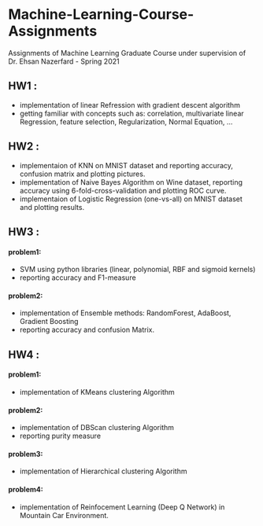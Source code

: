 # Machine-Learning-Course-Assignments
Assignments of Machine Learning Graduate Course under supervision of Dr. Ehsan Nazerfard - Spring 2021  

## HW1 :  
* implementation of linear Refression with gradient descent algorithm  
* getting familiar with concepts such as: correlation, multivariate linear Regression, feature selection, Regularization, Normal Equation, ...

## HW2 :  
* implementaion of KNN on MNIST dataset and reporting accuracy, confusion matrix and plotting pictures.  
* implementation of Naive Bayes Algorithm on Wine dataset, reporting accuracy using 6-fold-cross-validation and plotting ROC curve. 
* implementaion of Logistic Regression (one-vs-all) on MNIST dataset and plotting results.

## HW3 :  
#### problem1:  
* SVM using python libraries (linear, polynomial, RBF and sigmoid kernels)
* reporting accuracy and F1-measure
#### problem2:  
* implementation of Ensemble methods: RandomForest, AdaBoost, Gradient Boosting
* reporting accuracy and confusion Matrix.  

## HW4 :  
#### problem1:  
* implementation of KMeans clustering Algorithm

#### problem2:  
* implementation of DBScan clustering Algorithm
* reporting purity measure

#### problem3:  
* implementation of Hierarchical clustering Algorithm

#### problem4:  
* implementation of Reinfocement Learning (Deep Q Network) in Mountain Car Environment.

